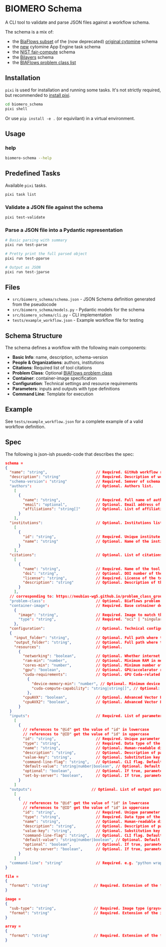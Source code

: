 # BIOMERO Schema

A CLI tool to validate and parse JSON files against a workflow schema.

The schema is a mix of:
* the [BiaFlows subset](https://neubias-wg5.github.io/creating_bia_workflow_and_adding_to_biaflows_instance.html#workflow_step3) of the (now deprecated) [original cytomine](https://github.com/cytomine/cytomine/blob/5f4f7cb3f90a244b8c95c064918fd6986a4de2cf/cytomine/utilities/descriptor_reader.py) schema
* the [new](https://github.com/cytomine/cytomine/blob/main/app-engine/src/main/resources/schemas/tasks/task.v0.json) cytomine App Engine task schema
* the [NIST fair-compute](https://github.com/usnistgov/fair-chain-compute-container/blob/master/schema/manifest.schema.json) schema
* the [Bilayers](https://bilayers.org/understanding-config/#defining-inputs) schema
* the [BIAFlows problem class list](https://neubias-wg5.github.io/problem_class_ground_truth.html#steps-section)


## Installation

`pixi` is used for installation and running some tasks. It's not strictly required, but recommended to [install pixi](https://pixi.sh/latest/installation/).

```bash
cd biomero_schema
pixi shell
```

Or use `pip install -e .` (or equivilant) in a virtual environment.

## Usage

### help

```bash
biomero-schema --help
```

## Predefined Tasks

Available `pixi` tasks.

```bash
pixi task list
```

### Validate a JSON file against the schema

```bash
pixi test-validate
```

### Parse a JSON file into a Pydantic representation

```bash
# Basic parsing with summary
pixi run test-parse

# Pretty print the full parsed object
pixi run test-pparse

# Output as JSON
pixi run test-jparse
```

## Files

- `src/biomero_schema/schema.json` - JSON Schema definition generated from the pseudocode
- `src/biomero_schema/models.py` - Pydantic models for the schema
- `src/biomero_schema/cli.py` - CLI implementation
- `tests/example_workflow.json` - Example workflow file for testing

## Schema Structure

The schema defines a workflow with the following main components:

- **Basic Info**: name, description, schema-version
- **People & Organizations**: authors, institutions
- **Citations**: Required list of tool citations
- **Problem Class**: Optional [BIAFlows problem class](https://neubias-wg5.github.io/problem_class_ground_truth.html#steps-section)
- **Container**: container-image specification
- **Configuration**: Technical settings and resource requirements
- **Parameters**: inputs and outputs with type definitions
- **Command Line**: Template for execution

## Example

See `tests/example_workflow.json` for a complete example of a valid workflow definition.

## Spec

The following is json-ish psuedo-code that describes the spec:

```json
schema = 
{
  "name": "string",                      // Required. GitHub workflow repository name (without prefix). E.g. NucleiTracking-ImageJ
  "description": "string"                // Required. Description of workflow.
  "schema-version": "string"             // Required. Semver of schema version.
  "authors":                             // Optional. Authors list.
    [
      {
        "name": "string",                // Required. Full name of author.
        "email": "optional",             // Optional. Email address of author.
        "affiliations": "string[]"       // Optional. List of affiliations matching "id" of an instituttion in instititions list.
      }
    ],
  "institutions":                        // Optional. Institutions list.
    [
      {
        "id": "string",                  // Required. Unique institute identifier.
        "name": "string"                 // Optional. Name of the institions. Defaults to id.
      }
    ],
  "citations":                           // Optional. List of citations for the tool. Defaults to empty list.
    [
      {
        "name": "string",                // Required. Name of the tool being cited.
        "doi": "string",                 // Optional. DOI number of the tool being cited. Defaults to empty string.
        "license": "string",             // Required. License of the tool being cited.
        "description": "string"          // Optional. Description of the tool being cited. Defaults to empty string.
      }
    ],
  // corresponding to: https://neubias-wg5.github.io/problem_class_ground_truth.html#steps-section
  "problem-class":                       // Optional. Biaflows problem class ("object-segmentation" | "pixel-classification" | "object-counting" | "object-detection" | "filament-tree-tracing" | "filament-networks-tracing" | "landmark-detection" | "particle-tracking" | "object-tracking").
  "container-image":                     // Required. Base cotnainer description.
    {
      "image": "string",                 // Required. Image to match the name of your workflow GitHub repository (lower case only). E.g. neubiaswg5/w_nucleitracking-imagej:1.0.0
      "type": "string",                  // Required. "oci" | "singularity" (lower case only).
    },
  "configuration":                       // Optional. Technical configuration.
  {
    "input_folder": "string",            // Optional. Full path where the input folder must be mounted in the container. Defaults to "/inputs".
    "output_folder": "string",           // Optional. Full path where teh output folder must be mounted in the container. Defaults to "/outputs".
    "resources":                         // Optional.
      {
        "networking": "boolean",         // Optional. Whether internet connection is needed. Defaults to False.
        "ram-min": "number",             // Optional. Minimum RAM in mebibytes (Mi). Defaults to 0.
        "cores-min": "number",           // Optional. Minimum number of CPU cores. Defaults to 1.
        "gpu": "boolean",                // Optional. GPU/accelerator required. Defaults to False.
        "cuda-requirements":             // Optional. GPU Cuda-related requirements.
          {
            "device-memory-min": "number", // Optional. Minimum device memory. Defaults to 0.
            "cuda-compute-capability": "string|string[]", // Optional: The cudaComputeCapability Schema; single min value or list of valid values. Defaults to None.
          },
        "cpuAVX": "boolean",             // Optional. Advanced Vector Extensions (AVX) CPU capability required. Defaults to False.
        "cpuAVX2": "boolean",            // Optional. Advanced Vector Extensions 2 (AVX2) CPU capability required. Defaults to False.
      }
  }
  "inputs":                              // Required. List of parameter descriptors.
    [
      {
        // references to "@id" get the value of "id" in lowercase
        // references to "@ID" get the value of "id" in uppercase
        "id": "string",                  // Required. Unique parameter identifier.
        "type": "string",                // Required. Data type of the parameter (Number|String|ineger|flaot|boolean|string|file|image|array).
        "name": "string",                // Optional. Human-readable display name appearing in BIAFLOWS UI (paramater dialog box). Defaults to "@id".
        "description": "string",         // Optional. Description of paramater. Context help in BIAFLOWS UI (paramater dialog box). Soft Defaults to "".
        "value-key": "string",           // Optional. Substitution key in CLI. Defaults to "[@ID]".
        "command-line-flag": "string",   // Optional. CLI flag. Defaults to "--@id".
        "default-value": "string|number|boolean", // Optional. Default value in BIAFLOWS UI (paramater dialog box). Soft Defaults to empty string.
        "optional": "boolean",           // Optional. If true, parameter not required. Soft Defaults to False.
        "set-by-server": "boolean",      // Optional. If true, parameter is server-assigned. Soft Defaults to False.
      }
    ]
  "outputs":                           // Optional. List of output parameter descriptors.
    [
      {
        // references to "@id" get the value of "id" in lowercase
        // references to "@ID" get the value of "id" in uppercase
        "id": "string",                  // Required. Unique parameter identifier.
        "type": "string",                // Required. Data type of the parameter (Number|String).
        "name": "string",                // Optional. Human-readable display name appearing in BIAFLOWS UI (paramater dialog box). Defaults to "@id".
        "description": "string",         // Optional. Description of paramater. Context help in BIAFLOWS UI (paramater dialog box). Soft Defaults to "".
        "value-key": "string",           // Optional. Substitution key in CLI. Defaults to "[@ID]".
        "command-line-flag": "string",   // Optional. CLI flag. Defaults to "--@id".
        "default-value": "string|number|boolean", // Optional. Default value in BIAFLOWS UI (paramater dialog box). Soft Defaults to empty string.
        "optional": "boolean",           // Optional. If true, parameter not required. Soft Defaults to False.
        "set-by-server": "boolean",      // Optional. If true, parameter is server-assigned. Soft Defaults to False.
      }
    ]
  "command-line": "string"               // Required. e.g. "python wrapper.py CYTOMINE_HOST CYTOMINE_PUBLIC_KEY CYTOMINE_PRIVATE_KEY CYTOMINE_ID_PROJECT CYTOMINE_ID_SOFTWARE IJ_RADIUS IJ_THRESHOLD".
}

file =
{
  "format": "string"                    // Required. Extension of the file type (.csv).
}

image =
{
  "sub-type": "string",                 // Required. Image type (grayscale|color|binary|labeled|class).
  "format": "string"                    // Required. Extension of the image type (tif, png, jpg, jpeg, tiff, ometiff).
}

array =
{
  "format": "string"                    // Required. Extension of the file type (npy, npz)
}
```
